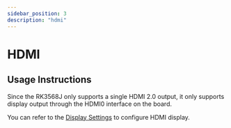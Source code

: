 ```yaml
---
sidebar_position: 3
description: "hdmi"
---
```


# HDMI

## Usage Instructions

Since the RK3568J only supports a single HDMI 2.0 output, it only supports display output through the HDMI0 interface on the board.

You can refer to the [Display Settings](../../../radxa-os/display.md) to configure HDMI display.
